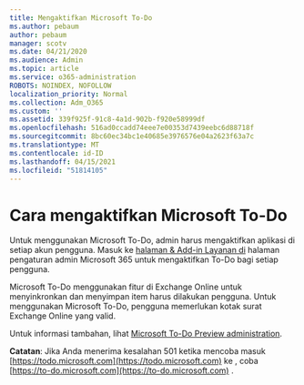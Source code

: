 ```yaml
---
title: Mengaktifkan Microsoft To-Do
ms.author: pebaum
author: pebaum
manager: scotv
ms.date: 04/21/2020
ms.audience: Admin
ms.topic: article
ms.service: o365-administration
ROBOTS: NOINDEX, NOFOLLOW
localization_priority: Normal
ms.collection: Adm_O365
ms.custom: ''
ms.assetid: 339f925f-91c8-4a1d-902b-f920e58999df
ms.openlocfilehash: 516ad0ccadd74eee7e00353d7439eebc6d88718f
ms.sourcegitcommit: 8bc60ec34bc1e40685e3976576e04a2623f63a7c
ms.translationtype: MT
ms.contentlocale: id-ID
ms.lasthandoff: 04/15/2021
ms.locfileid: "51814105"
---
```

# <a name="how-to-enable-microsoft-to-do"></a>Cara mengaktifkan Microsoft To-Do

Untuk menggunakan Microsoft To-Do, admin harus mengaktifkan aplikasi di setiap akun pengguna. Masuk ke [halaman &amp; Add-in Layanan di](https://portal.office.com/adminportal/home#/Settings/ServicesAndAddIns) halaman pengaturan admin Microsoft 365 untuk mengaktifkan To-Do bagi setiap pengguna.
  
Microsoft To-Do menggunakan fitur di Exchange Online untuk menyinkronkan dan menyimpan item harus dilakukan pengguna. Untuk menggunakan Microsoft To-Do, pengguna memerlukan kotak surat Exchange Online yang valid.
  
Untuk informasi tambahan, lihat [Microsoft To-Do Preview administration](https://support.office.com/article/490c1a8c-2333-4952-8125-841afadb9620.aspx).
  
 **Catatan**: Jika Anda menerima kesalahan 501 ketika mencoba masuk [https://todo.microsoft.com](https://todo.microsoft.com) ke , coba [https://to-do.microsoft.com](https://to-do.microsoft.com) .
  

